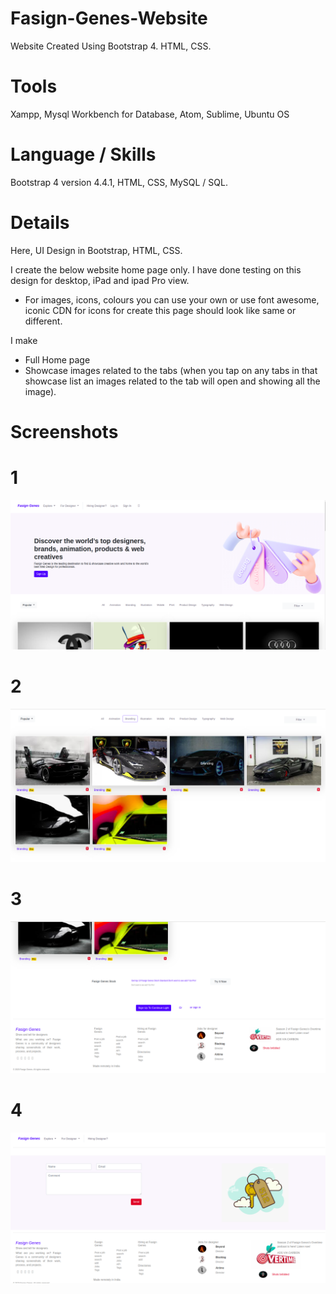 # Fasign-Genes-Website
Website Created Using Bootstrap 4. HTML, CSS.

# Tools
Xampp, Mysql Workbench for Database, Atom, Sublime, Ubuntu OS

# Language / Skills
Bootstrap 4 version 4.4.1, HTML, CSS, MySQL / SQL.

# Details

Here, UI Design in Bootstrap, HTML, CSS.

I create the below website home page only. I have done testing on this design for desktop, iPad and ipad Pro view.

- For images, icons, colours you can use your own or use font awesome, iconic CDN for icons for create this page should look like same or different.

I make
-  Full Home page
-  Showcase images related to the tabs (when you tap on any tabs in that showcase list an images related to the tab will open and showing all the image).


# Screenshots

# 1
![alt text](https://github.com/Bharti-Parmar/Fasign-Genes-Website/blob/master/Screenshot%20from%202020-04-25%2011-40-43.png)
# 2
![alt text](https://github.com/Bharti-Parmar/Fasign-Genes-Website/blob/master/Screenshot%20from%202020-04-25%2011-40-50.png)
# 3
![alt text](https://github.com/Bharti-Parmar/Fasign-Genes-Website/blob/master/Screenshot%20from%202020-04-25%2011-40-55.png)
# 4
![alt text](https://github.com/Bharti-Parmar/Fasign-Genes-Website/blob/master/Screenshot%20from%202020-04-25%2011-54-12.png)
